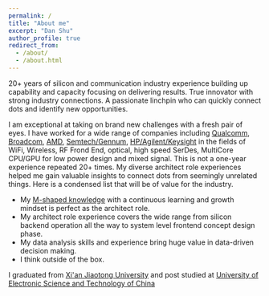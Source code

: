 ```yaml
---
permalink: /
title: "About me"
excerpt: "Dan Shu"
author_profile: true
redirect_from: 
  - /about/
  - /about.html
---
```

20+ years of silicon and communication industry experience building up capability and capacity focusing on delivering results. True innovator with strong industry connections. A passionate linchpin who can quickly connect dots and identify new opportunities.

I am exceptional at taking on brand new challenges with a fresh pair of eyes. I have worked for a wide range of companies including [Qualcomm](https://www.qualcomm.com/home), [Broadcom](https://www.broadcom.com/), [AMD](https://www.amd.com/en.html), [Semtech/Gennum](https://www.semtech.com/products/signal-integrity), [HP/Agilent/Keysight](https://www.keysight.com/us/en/home.html) in the fields of WiFi, Wireless, RF Frond End, optical, high speed SerDes, MultiCore CPU/GPU for low power design and mixed signal. This is not a one-year experience repeated 20+ times. My diverse architect role experiences helped me gain valuable insights to connect dots from seemingly unrelated things. Here is a condensed list that will be of value for the industry.

- My [M-shaped knowledge](https://www.linkedin.com/pulse/which-letter-shaped-employee-you-gaurav-sharma/) with a continuous learning and growth mindset is perfect as the architect role.
- My architect role experience covers the wide range from silicon backend operation all the way to system level frontend concept design phase. 
- My data analysis skills and experience bring huge value in data-driven decision making.
- I think outside of the box.

I graduated from [Xi'an Jiaotong University](http://en.xjtu.edu.cn/) and post studied at [University of Electronic Science and Technology of China](https://en.uestc.edu.cn/)

